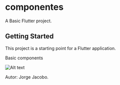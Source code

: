 # componentes

A Basic Flutter project.

## Getting Started

This project is a starting point for a Flutter application.

Basic components

![Alt text](https://i.ibb.co/59RGZsj/Screenshot-2019-08-22-00-07-03-162-com-example-movies.png)

Autor: Jorge Jacobo.
